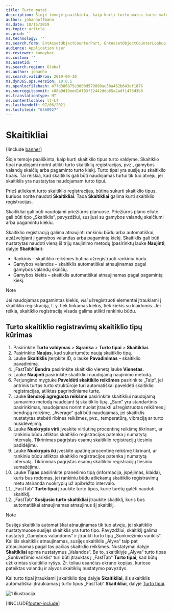 ```yaml
---
title: Turto matai
description: Šioje temoje paaiškinta, kaip kurti turto matus turto valdyme.
author: johanhoffmann
ms.date: 10/15/2019
ms.topic: article
ms.prod: ''
ms.technology: ''
ms.search.form: EntAssetObjectCounterPart, EntAssetObjectCounterLookup, EntAssetCounterType, EntAssetObjectCounterTotals
audience: Application User
ms.reviewer: kamaybac
ms.custom: ''
ms.assetid: ''
ms.search.region: Global
ms.author: johanho
ms.search.validFrom: 2019-09-30
ms.dyn365.ops.version: 10.0.5
ms.openlocfilehash: 47fd386875e3000d579890ae58a462b643ef1876
ms.sourcegitcommit: c08a9d19eed1df03f32442ddb65a2adf1473d3b6
ms.translationtype: HT
ms.contentlocale: lt-LT
ms.lasthandoff: 07/06/2021
ms.locfileid: "6360927"
---
```

# <a name="counters"></a>Skaitikliai

[!include [banner](../../includes/banner.md)]

Šioje temoje paaiškinta, kaip kurti skaitiklio tipus turto valdyme. Skaitiklio tipai naudojami norint atlikti turto skaitiklių registracijas, pvz., gamybos valandų skaičių arba pagaminto turto kiekį. Turto tipai yra susiję su skaitiklio tipais. Tai reiškia, kad skaitiklis gali būti naudojamas turtui tik tuo atveju, jei skaitiklis yra nustatytas naudojamam turto tipui.

Prieš atliekant turto skaitiklio registracijas, būtina sukurti skaitiklio tipus, kuriuos norite naudoti **Skaitikliai**. Tada **Skaitikliai** galima kurti skaitiklio registracijas. 

Skaitikliai gali būti naudojami priežiūros planuose. Priežiūros plano eilutė gali būti tipo „Skaitiklis“, pavyzdžiui, susijusi su gamybos valandų skaičiumi arba pagamintu kiekiu. 

Skaitiklio registraciją galima atnaujinti rankiniu būdu arba automatiškai, atsižvelgiant į gamybos valandas arba pagamintą kiekį. Skaitiklis gali būti nustatytas naudoti vieną iš trijų naujinimo metodų (pasirinktų lauke **Naujinti**, dalyje **Skaitikliai**):
  
- Rankinis – skaitiklio reikšmes būtina užregistruoti rankiniu būdu.  
- Gamybos valandos – skaitiklis automatiškai atnaujinamas pagal gamybos valandų skaičių.  
- Gamybos kiekis – skaitiklis automatiškai atnaujinamas pagal pagamintą kiekį.  

>[!NOTE]
>Jei naudojamas pagamintas kiekis, *visi* užregistruoti elementai įtraukiami į skaitiklio registraciją, t. y. tiek tinkamas kiekis, tiek kiekis su klaidomis. Jei reikia, skaitiklio registraciją visada galima atlikti rankiniu būdu.

## <a name="create-counter-types-for-asset-counter-registrations"></a>Turto skaitiklio registravimų skaitiklio tipų kūrimas

1. Pasirinkite **Turto valdymas** > **Sąranka** > **Turto tipai** > **Skaitikliai**.
2. Pasirinkite **Naujas**, kad sukurtumėte naują skaitiklio tipą.
3. Lauke **Skaitiklis** įterpkite ID, o lauke **Pavadinimas** – skaitiklio pavadinimą.
4. „FastTab“ **Bendra** pasirinkite skaitiklio vienetą lauke **Vienetas**.
5. Lauke **Naujinti** pasirinkite skaitikliui naudojamą naujinimo metodą.
6. Perjungimo mygtuke **Paveldėti skaitiklio reikšmes** pasirinkite „Taip“, jei antrinis turtas turto struktūroje turi automatiškai paveldėti skaitiklio registracijas, atliktas pagrindiniame turte.
7. Lauke **Bendroji agreguota reikšmė** pasirinkite skaitikliui naudojamą sumavimo metodą naudojant šį skaitiklio tipą. „Sum“ yra standartinis pasirinkimas, naudojamas norint nuolat įtraukti užregistruotas reikšmes į bendrąją reikšmę. „Average“ gali būti naudojamas, jei skaitiklis nustatytas stebėti ribines reikšmes, pvz., temperatūrą, vibraciją ar turto nusidėvėjimą. 
8. Lauke **Nuokrypis virš** įveskite viršutinę procentinę reikšmę tikrinant, ar rankiniu būdu atliktos skaitiklio registracijos patenka į numatytą intervalą. Tikrinimas pagrįstas esamų skaitiklio registracijų tiesiniu padidėjimu.
9. Lauke **Nuokrypis iki** įveskite apatinę procentinę reikšmę tikrinant, ar rankiniu būdu atliktos skaitiklio registracijos patenka į numatytą intervalą. Tikrinimas pagrįstas esamų skaitiklio registracijų tiesiniu sumažėjimu.
10. Lauke **Tipas** pasirinkite pranešimo tipą (informacija, įspėjimas, klaida), kuris bus rodomas, jei rankiniu būdu atliekamų skaitiklio registravimų metu atsiranda nuokrypių už apibrėžto intervalo.
11. „FastTab“ **Turto tipai** įtraukite turto tipus, kurie turėtų galėti naudoti skaitiklį.
12. „FastTab“ **Susijusio turto skaitikliai** įtraukite skaitiklį, kuris bus automatiškai atnaujinamas atnaujinus šį skaitiklį.


>[!NOTE]
>Susijęs skaitiklis automatiškai atnaujinamas tik tuo atveju, jei skaitiklio nustatymuose susijęs skaitiklis yra turto tipo. Pavyzdžiui, skaitiklį galima nustatyti „Gamybos valandoms“ ir įtraukti turto tipą „Sunkvežimio variklis“. Kai šis skaitiklis atnaujinamas, susijęs skaitiklis „Alyva“ taip pat atnaujinamas pagal tas pačias skaitiklio reikšmes. Nustatymai dalyje **Skaitikliai** apima nustatymus „Valandos“. Be to, skaitiklyje „Alyva“ turto tipas „Sunkvežimio variklis“ turi būti įtrauktas į „FastTab“ **Turto tipai**, kad būtų užtikrintas skaitiklio ryšys. Žr. toliau esančias ekrano kopijas, kuriose pateiktas valandų ir alyvos skaitiklių nustatymo pavyzdys.

Kai turto tipai įtraukiami į skaitiklio tipą dalyje **Skaitikliai**, šis skaitiklis automatiškai įtraukiamas į turto tipus „FastTab“ **Skaitikliai**, dalyje [Turto tipai](../setup-for-objects/object-types.md).

![1 iliustracija.](media/071-setup-for-objects.png)



[!INCLUDE[footer-include](../../../includes/footer-banner.md)]